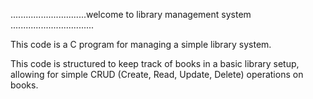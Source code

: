 ..............................welcome to library management system .................................

This code is a C program for managing a simple library system.

This code is structured to keep track of books in a basic library setup,
allowing for simple CRUD (Create, Read, Update, Delete) operations on books.
